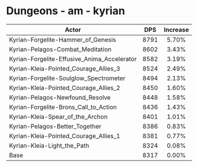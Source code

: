 # Dungeons - am - kyrian
| Actor | DPS | Increase |
|---|:---:|:---:|
|Kyrian-Forgelite-Hammer_of_Genesis|8791|5.70%|
|Kyrian-Pelagos-Combat_Meditation|8602|3.43%|
|Kyrian-Forgelite-Effusive_Anima_Accelerator|8582|3.19%|
|Kyrian-Kleia-Pointed_Courage_Allies_3|8524|2.49%|
|Kyrian-Forgelite-Soulglow_Spectrometer|8494|2.13%|
|Kyrian-Kleia-Pointed_Courage_Allies_2|8450|1.60%|
|Kyrian-Pelagos-Newfound_Resolve|8448|1.58%|
|Kyrian-Forgelite-Brons_Call_to_Action|8436|1.43%|
|Kyrian-Kleia-Spear_of_the_Archon|8401|1.01%|
|Kyrian-Pelagos-Better_Together|8386|0.83%|
|Kyrian-Kleia-Pointed_Courage_Allies_1|8381|0.77%|
|Kyrian-Kleia-Light_the_Path|8324|0.08%|
|Base|8317|0.00%|
